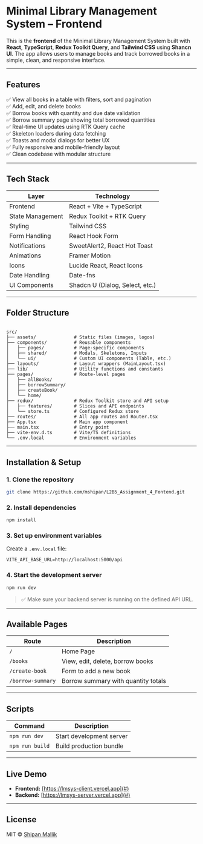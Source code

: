 # Minimal Library Management System – Frontend

This is the **frontend** of the Minimal Library Management System built with **React**, **TypeScript**, **Redux Toolkit Query**, and **Tailwind CSS** using **Shancn UI**. The app allows users to manage books and track borrowed books in a simple, clean, and responsive interface.

---

## Features

✅ View all books in a table with filters, sort and pagination  
✅ Add, edit, and delete books  
✅ Borrow books with quantity and due date validation  
✅ Borrow summary page showing total borrowed quantities  
✅ Real-time UI updates using RTK Query cache  
✅ Skeleton loaders during data fetching  
✅ Toasts and modal dialogs for better UX  
✅ Fully responsive and mobile-friendly layout  
✅ Clean codebase with modular structure

---

## Tech Stack

| Layer            | Technology                      |
| ---------------- | ------------------------------- |
| Frontend         | React + Vite + TypeScript       |
| State Management | Redux Toolkit + RTK Query       |
| Styling          | Tailwind CSS                    |
| Form Handling    | React Hook Form                 |
| Notifications    | SweetAlert2, React Hot Toast    |
| Animations       | Framer Motion                   |
| Icons            | Lucide React, React Icons       |
| Date Handling    | Date-fns                        |
| UI Components    | Shadcn U (Dialog, Select, etc.) |

---

## Folder Structure

```

src/
├── assets/              # Static files (images, logos)
├── components/          # Reusable components
│   ├── pages/           # Page-specific components
│   ├── shared/          # Modals, Skeletons, Inputs
│   └── ui/              # Custom UI components (Table, etc.)
├── layouts/             # Layout wrappers (MainLayout.tsx)
├── lib/                 # Utility functions and constants
├── pages/               # Route-level pages
│   ├── allBooks/
│   ├── borrowSummary/
│   ├── createBook/
│   └── home/
├── redux/               # Redux Toolkit store and API setup
│   ├── features/        # Slices and API endpoints
│   └── store.ts         # Configured Redux store
├── routes/              # All app routes and Router.tsx
├── App.tsx              # Main app component
├── main.tsx             # Entry point
├── vite-env.d.ts        # Vite/TS definitions
└── .env.local           # Environment variables

```

---

## Installation & Setup

### 1. Clone the repository

```bash
git clone https://github.com/mshipan/L2B5_Assignment_4_Fontend.git
```

### 2. Install dependencies

```bash
npm install
```

### 3. Set up environment variables

Create a `.env.local` file:

```env
VITE_API_BASE_URL=http://localhost:5000/api
```

### 4. Start the development server

```bash
npm run dev
```

> ✅ Make sure your backend server is running on the defined API URL.

---

## Available Pages

| Route             | Description                         |
| ----------------- | ----------------------------------- |
| `/`               | Home Page                           |
| `/books`          | View, edit, delete, borrow books    |
| `/create-book`    | Form to add a new book              |
| `/borrow-summary` | Borrow summary with quantity totals |

---

## Scripts

| Command         | Description              |
| --------------- | ------------------------ |
| `npm run dev`   | Start development server |
| `npm run build` | Build production bundle  |

---

## Live Demo

- **Frontend:** [https://lmsys-client.vercel.app](#)
- **Backend:** [https://lmsys-server.vercel.app](#)

---

## License

MIT © [Shipan Mallik](https://github.com/mshipan)
